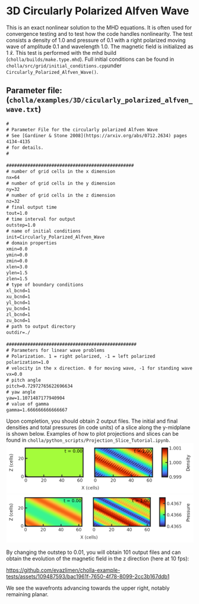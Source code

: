 # 3D Circularly Polarized Alfven Wave
This is an exact nonlinear solution to the MHD equations. It is often used for convergence testing and to test how the code handles nonlinearity. The test consists a density of 1.0 and pressure of 0.1 with a right polarized moving wave of amplitude 0.1 and wavelength 1.0. The magnetic field is initialized as 1 $\hat{x}$. This test is performed with the mhd build (`cholla/builds/make.type.mhd`). Full initial conditions can be found in `cholla/src/grid/initial_conditions.cpp`under `Circularly_Polarized_Alfven_Wave()`. 

## Parameter file: (`cholla/examples/3D/cicularly_polarized_alfven_wave.txt`)
```
#
# Parameter File for the circularly polarized Alfven Wave
# See [Gardiner & Stone 2008](https://arxiv.org/abs/0712.2634) pages 4134-4135
# for details.
#

################################################
# number of grid cells in the x dimension
nx=64
# number of grid cells in the y dimension
ny=32
# number of grid cells in the z dimension
nz=32
# final output time
tout=1.0
# time interval for output
outstep=1.0
# name of initial conditions
init=Circularly_Polarized_Alfven_Wave
# domain properties
xmin=0.0
ymin=0.0
zmin=0.0
xlen=3.0
ylen=1.5
zlen=1.5
# type of boundary conditions
xl_bcnd=1
xu_bcnd=1
yl_bcnd=1
yu_bcnd=1
zl_bcnd=1
zu_bcnd=1
# path to output directory
outdir=./

#################################################
# Parameters for linear wave problems
# Polarization. 1 = right polarized, -1 = left polarized
polarization=1.0
# velocity in the x direction. 0 for moving wave, -1 for standing wave
vx=0.0
# pitch angle
pitch=0.72972765622696634
# yaw angle
yaw=1.1071487177940904
# value of gamma
gamma=1.666666666666667
```
Upon completion, you should obtain 2 output files. The initial and final densities and total pressures (in code units) of a slice along the y-midplane is shown below. Examples of how to plot projections and slices can be found in `cholla/python_scripts/Projection_Slice_Tutorial.ipynb`.  
<img src="./images/circ-pol-alfven-wave_density_xz.png" alt="Two 2D histograms side by side, showing density of cells in the z direction vs cells in x direction. The leftmost is the initial density plot with a constant density of 1 throughout all cells. The rightmost plot is the final density plot at t = 1.00 with a nonconstant density in x and z. The density distributed is striped, a repeating pattern ofvalues of 0.999, 1.000, 1.001, 1.000. These stripes are at a 45 degree angle to the x and z axes, slanting downwards." width="1200" />  
<img src="./images/circ-pol-alfven-wave_pressure_xz.png" alt="Two 2D histograms side by side, showing pressure of cells in the z direction vs cells in x direction. The leftmost is the initial pressure plot with four slanted bands, each at a 45 degree angle to the x and z axes of alternating pressure. Beginning at the lower left corner, they alternate between 0.4368 and 0.4366, with the lower density bands being slightly wider. The rightmost plot is the final pressure plot at t = 1.0. Again there is a repeating pattern of  slanted bands but a greater variation in pressure is seen. A band of 0.4365 transitions to 0.4366 to 0.4367 to 0.4368 briefly, then the bands decrease to 0.4365 and restart the cycle." width="1200" />  


By changing the outstep to 0.01, you will obtain 101 output files and can obtain the evolution of the magnetic field in the z direction (here at 10 fps): 

https://github.com/evazlimen/cholla-example-tests/assets/109487593/bac1961f-7650-4f78-8099-2cc3b167ddb1

We see the wavefronts advancing towards the upper right, notably remaining planar.
